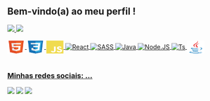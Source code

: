 ## Bem-vindo(a) ao meu perfil !

 <div>
   <a href="https://github.com/reinaldo-matheus">
   <img height="180em" src="https://github-readme-stats.vercel.app/api?username=reinaldo-matheus&show_icons=true&theme=tokyonight&include_all_commits=true&count_private=true"/>
   <img height="180em" src="https://github-readme-stats.vercel.app/api/top-langs/?username=reinaldo-matheus&layout=compact&langs_count=6&theme=tokyonight"/>
</div>
    
<div style="display: inline_block"><br>
  <img align="center" alt="HTML" height="30" width="40" src="https://raw.githubusercontent.com/devicons/devicon/master/icons/html5/html5-original.svg">
  <img align="center" alt="CSS" height="30" width="40" src="https://raw.githubusercontent.com/devicons/devicon/master/icons/css3/css3-original.svg">
  <img align="center" alt="Js" height="30" width="40" src="https://raw.githubusercontent.com/devicons/devicon/master/icons/javascript/javascript-plain.svg">
  <img align="center" alt="React" height="30" width="40" src="https://cdn.jsdelivr.net/gh/devicons/devicon@latest/icons/react/react-original.svg">
  <img align="center" alt="SASS" height="30" widht="40" src="https://cdn.jsdelivr.net/gh/devicons/devicon@latest/icons/sass/sass-original.svg">
   <img align="center" alt="Java" height="30" width="40" src="https://github.com/user-attachments/assets/1e4dc262-3175-4054-bff7-1ea9f449f5bc">
  <img align="center" alt="Node.JS" height="30" widht="40" src="https://github.com/user-attachments/assets/c92f9ed7-cc95-4587-9fc5-3decfa9242d3">
  <img align="center" alt="Ts" height="30" width="40" src="https://cdn.jsdelivr.net/gh/devicons/devicon@latest/icons/typescript/typescript-original.svg">
  <img align="center" alt="Java" height="30" width="40" src="https://raw.githubusercontent.com/devicons/devicon/master/icons/java/java-original.svg">
</div>


<br>
 
### Minhas redes sociais: ...
 
<div> 
 <a href="https://discord.gg/matheusreinaldo_04465" target="_blank"><img src="https://img.shields.io/badge/Discord-7289DA?style=for-the-badge&logo=discord&logoColor=white" target="_blank"></a> 
  <a href="https://www.linkedin.com/in/matheus-reinaldo
" target="_blank"><img src="https://img.shields.io/badge/-Linkedin-0a66c2?style=for-the-badge&logo=linkedin&logoColor=white" target="_blank"" target="_blank"></a>
  <a href="https://www.instagram.com/in/reinaldomatheus__
" target="_blank"><img src="https://img.shields.io/badge/-Instagram-d43245?style=for-the-badge&logo=instagram&logoColor=white" target="_blank"></a>
</div>
